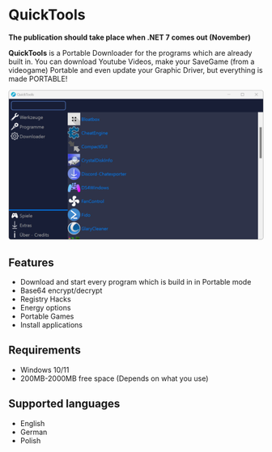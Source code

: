 # QuickTools

**The publication should take place when .NET 7 comes out (November)**

**QuickTools** is a Portable Downloader for the programs which are already built in. You can download Youtube Videos, make your SaveGame (from a videogame) Portable and even update your Graphic Driver, but everything is made PORTABLE!

<p align=left>
    <img src="assets/ApplicaitonImage.png"/>
  </a>
</p>

## Features

- Download and start every program which is build in in Portable mode
- Base64 encrypt/decrypt
- Registry Hacks
- Energy options
- Portable Games
- Install applications

## Requirements

- Windows 10/11
- 200MB-2000MB free space (Depends on what you use)

## Supported languages

- English
- German
- Polish
